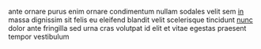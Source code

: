 ante ornare purus enim ornare condimentum nullam sodales velit sem
[in](generated_webpages/blandit2.md) massa dignissim sit felis eu eleifend
blandit velit scelerisque tincidunt [nunc](generated_webpages/a11.md) dolor
ante fringilla sed urna cras volutpat id elit et vitae egestas praesent tempor
vestibulum